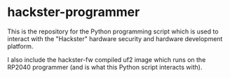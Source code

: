 # hackster-programmer

This is the repository for the Python programming script which is used to interact with the "Hackster" hardware security and hardware development platform. 

I also include the hackster-fw compiled uf2 image which runs on the RP2040 programmer (and is what this Python script interacts with).
